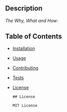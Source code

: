 # 


## Description 

*The  Why, What and How:* 


## Table of Contents
* [Installation](#Installation)
* [Usage](#Usage)
* [Contributing](#Contributing)
* [Tests](#Tests)
* [License](#License)
      
      ## License
      
      MIT License
      